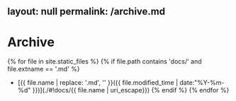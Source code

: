 layout: null
permalink: /archive.md
---

# Archive

{% for file in site.static_files %}
{% if file.path contains 'docs/' and file.extname == '.md' %}
- [{{ file.name | replace: '.md', '' }}({{ file.modified_time | date:"%Y-%m-%d" }})](./#!docs/{{ file.name | uri_escape}})
{% endif %}
{% endfor %}
